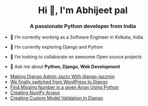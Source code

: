 <h1 align="center">Hi 👋, I'm Abhijeet pal</h1>
<h3 align="center">A passionate Python developer from India</h3>

- 🔭 I’m currently working as a Software Engineer in Kolkata, India

- 🌱 I’m currently exploring Django and Python

- 👯 I’m looking to collaborate on awesome Open source projects

- 💬 Ask me about **Python, Django, Web Development**

<!-- BLOG-POST-LIST:START -->
- [Making Django Admin Jazzy With django-jazzmin](http://djangocentral.com/making-django-admin-jazzy-with-django-jazzmin/)
- [We finally switched from WordPress to Django](http://djangocentral.com/switched-from-wordpress-to-django/)
- [Find Missing Number in a given Array Using Python](http://djangocentral.com/find-missing-number-in-an-array-using-python/)
- [Creating NumPy Arrays](http://djangocentral.com/creating-numpy-arrays/)
- [Creating Custom Model Validation In Django](http://djangocentral.com/custom-model-validation-in-django/)
<!-- BLOG-POST-LIST:END -->
